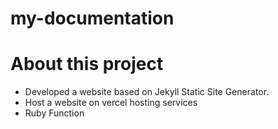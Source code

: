 # my-documentation
 
# About this project

* Developed a website based on Jekyll Static Site Generator.
* Host a website on vercel hosting services
* Ruby Function
